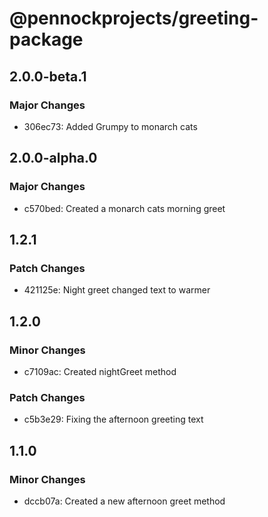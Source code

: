 # @pennockprojects/greeting-package

## 2.0.0-beta.1

### Major Changes

- 306ec73: Added Grumpy to monarch cats

## 2.0.0-alpha.0

### Major Changes

- c570bed: Created a monarch cats morning greet

## 1.2.1

### Patch Changes

- 421125e: Night greet changed text to warmer

## 1.2.0

### Minor Changes

- c7109ac: Created nightGreet method

### Patch Changes

- c5b3e29: Fixing the afternoon greeting text

## 1.1.0

### Minor Changes

- dccb07a: Created a new afternoon greet method
